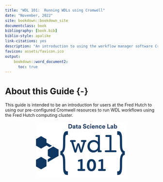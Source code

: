 ```yaml
---
title: "WDL 101:  Running WDLs using Cromwell"
date: "November, 2022"
site: bookdown::bookdown_site
documentclass: book
bibliography: [book.bib]
biblio-style: apalike
link-citations: yes
description: "An introduction to using the workflow manager software Cromwell to run WDL workflows on the Fred Hutch computing cluster."
favicon: assets/favicon.ico
output:
    bookdown::word_document2:
      toc: true
---
```


# About this Guide {-}

This guide is intended to be an introduction for users at the Fred Hutch to using our pre-configured Cromwell resources to run WDL workflows using the Fred Hutch computing cluster.

<img src="assets/course-logo/wdl-101-navy.png" title="WDL logo" alt="course logo" style="display: block; margin: auto;" width="300" height="184"/>
